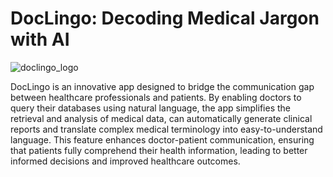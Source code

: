 # DocLingo: Decoding Medical Jargon with AI

![doclingo_logo](https://github.com/alabarga/hackbcn-2024/assets/166339/38208f52-e7a0-4a94-891e-ad82ed7af5b5)

DocLingo is an innovative app designed to bridge the communication gap between healthcare professionals and patients. By enabling doctors to query their databases using natural language, the app simplifies the retrieval and analysis of medical data, can automatically generate clinical reports and translate complex medical terminology into easy-to-understand language. This feature enhances doctor-patient communication, ensuring that patients fully comprehend their health information, leading to better informed decisions and improved healthcare outcomes.
